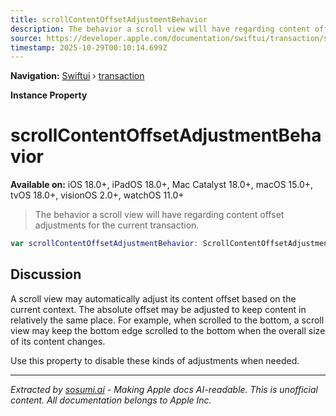 ```yaml
---
title: scrollContentOffsetAdjustmentBehavior
description: The behavior a scroll view will have regarding content offset adjustments for the current transaction.
source: https://developer.apple.com/documentation/swiftui/transaction/scrollcontentoffsetadjustmentbehavior
timestamp: 2025-10-29T00:10:14.699Z
---
```


**Navigation:** [Swiftui](/documentation/swiftui) › [transaction](/documentation/swiftui/transaction)

**Instance Property**

# scrollContentOffsetAdjustmentBehavior

**Available on:** iOS 18.0+, iPadOS 18.0+, Mac Catalyst 18.0+, macOS 15.0+, tvOS 18.0+, visionOS 2.0+, watchOS 11.0+

> The behavior a scroll view will have regarding content offset adjustments for the current transaction.

```swift
var scrollContentOffsetAdjustmentBehavior: ScrollContentOffsetAdjustmentBehavior { get set }
```

## Discussion

A scroll view may automatically adjust its content offset based on the current context. The absolute offset may be adjusted to keep content in relatively the same place. For example, when scrolled to the bottom, a scroll view may keep the bottom edge scrolled to the bottom when the overall size of its content changes.

Use this property to disable these kinds of adjustments when needed.

---

*Extracted by [sosumi.ai](https://sosumi.ai) - Making Apple docs AI-readable.*
*This is unofficial content. All documentation belongs to Apple Inc.*
